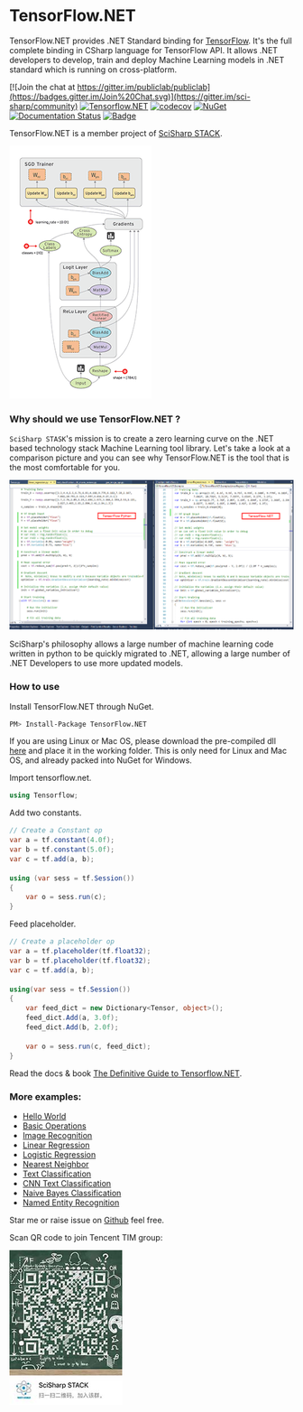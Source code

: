 # TensorFlow.NET
TensorFlow.NET provides .NET Standard binding for [TensorFlow](https://www.tensorflow.org/). It's the full complete binding in CSharp language for TensorFlow API. It allows .NET developers to develop, train and deploy Machine Learning models in .NET standard which is running on cross-platform.

[![Join the chat at https://gitter.im/publiclab/publiclab](https://badges.gitter.im/Join%20Chat.svg)](https://gitter.im/sci-sharp/community)
[![Tensorflow.NET](https://ci.appveyor.com/api/projects/status/wx4td43v2d3f2xj6?svg=true)](https://ci.appveyor.com/project/Haiping-Chen/tensorflow-net)
[![codecov](https://codecov.io/gh/SciSharp/NumSharp/branch/master/graph/badge.svg)](https://codecov.io/gh/SciSharp/NumSharp)
[![NuGet](https://img.shields.io/nuget/dt/TensorFlow.NET.svg)](https://www.nuget.org/packages/TensorFlow.NET)
[![Documentation Status](https://readthedocs.org/projects/tensorflownet/badge/?version=latest)](https://tensorflownet.readthedocs.io/en/latest/?badge=latest)
[![Badge](https://img.shields.io/badge/link-996.icu-red.svg)](https://996.icu/#/en_US)

TensorFlow.NET is a member project of [SciSharp STACK](https://github.com/SciSharp).

![tensors_flowing](docs/assets/tensors_flowing.gif)

### Why should we use TensorFlow.NET ?

`SciSharp STASK`'s mission is to create a zero learning curve on the .NET based technology stack Machine Learning tool library. Let's take a look at a comparison picture and you can see why TensorFlow.NET is the tool that is the most comfortable for you.

![pythn vs csharp](docs/assets/syntax-comparision.png)

SciSharp's philosophy allows a large number of machine learning code written in python to be quickly migrated to .NET, allowing a large number of .NET Developers to use more updated models.

### How to use

Install TensorFlow.NET through NuGet.
```sh
PM> Install-Package TensorFlow.NET
```

If you are using Linux or Mac OS, please download the pre-compiled dll [here](tensorflowlib) and place it in the working folder. This is only need for Linux and Mac OS, and already packed into NuGet for Windows.

Import tensorflow.net.

```cs
using Tensorflow;
```

Add two constants.
```cs
// Create a Constant op
var a = tf.constant(4.0f);
var b = tf.constant(5.0f);
var c = tf.add(a, b);

using (var sess = tf.Session())
{
    var o = sess.run(c);
}
```

Feed placeholder.
```cs
// Create a placeholder op
var a = tf.placeholder(tf.float32);
var b = tf.placeholder(tf.float32);
var c = tf.add(a, b);

using(var sess = tf.Session())
{
    var feed_dict = new Dictionary<Tensor, object>();
    feed_dict.Add(a, 3.0f);
    feed_dict.Add(b, 2.0f);

    var o = sess.run(c, feed_dict);
}
```

Read the docs & book [The Definitive Guide to Tensorflow.NET](https://tensorflownet.readthedocs.io/en/latest/FrontCover.html).

### More examples:

* [Hello World](test/TensorFlowNET.Examples/HelloWorld.cs)
* [Basic Operations](test/TensorFlowNET.Examples/BasicOperations.cs)
* [Image Recognition](test/TensorFlowNET.Examples/ImageRecognition.cs)
* [Linear Regression](test/TensorFlowNET.Examples/LinearRegression.cs)
* [Logistic Regression](test/TensorFlowNET.Examples/LogisticRegression.cs)
* [Nearest Neighbor](test/TensorFlowNET.Examples/NearestNeighbor.cs)
* [Text Classification](test/TensorFlowNET.Examples/TextClassificationWithMovieReviews.cs)
* [CNN Text Classification](test/TensorFlowNET.Examples/CnnTextClassification.cs)
* [Naive Bayes Classification](test/TensorFlowNET.Examples/NaiveBayesClassifier.cs)
* [Named Entity Recognition](test/TensorFlowNET.Examples/NamedEntityRecognition.cs)

Star me or raise issue on [Github](https://github.com/SciSharp/TensorFlow.NET) feel free.

Scan QR code to join Tencent TIM group:

![SciSharp STACK](docs/TIM.jpg)
